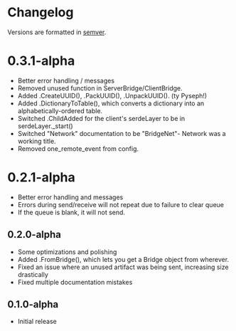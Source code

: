 # Changelog
Versions are formatted in [semver](https://semver.org/spec/v2.0.0.html).

# 0.3.1-alpha
- Better error handling / messages
- Removed unused function in ServerBridge/ClientBridge.
- Added .CreateUUID(), .PackUUID(), .UnpackUUID(). (ty Pyseph!)
- Added .DictionaryToTable(), which converts a dictionary into an alphabetically-ordered table.
- Switched .ChildAdded for the client's serdeLayer to be in serdeLayer._start()
- Switched "Network" documentation to be "BridgeNet"- Network was a working title.
- Removed one_remote_event from config.

# 0.2.1-alpha
- Better error handling and messages
- Errors during send/receive will not repeat due to failure to clear queue
- If the queue is blank, it will not send. 

## 0.2.0-alpha
- Some optimizations and polishing
- Added .FromBridge(), which lets you get a Bridge object from wherever.
- Fixed an issue where an unused artifact was being sent, increasing size drastically
- Fixed multiple documentation mistakes

## 0.1.0-alpha
- Initial release